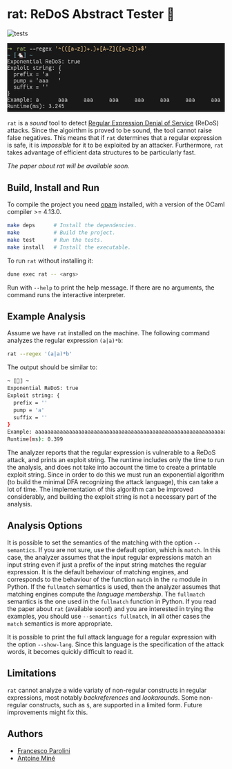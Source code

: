 # rat: ReDoS Abstract Tester 🐁

![tests](https://github.com/parof/rat/actions/workflows/test.yml/badge.svg)

<p align="center">
  <img src="img/example.png">
</p>

`rat` is a *sound* tool to detect
[Regular Expression Denial of Service](https://owasp.org/www-community/attacks/Regular_expression_Denial_of_Service_-_ReDoS) (ReDoS) attacks.
Since the algoirthm is proved to be sound, the tool cannot raise false
negatives.
This means that if `rat` determines that a regular expression is safe, it is
*impossible* for it to be exploited by an attacker.
Furthermore, `rat` takes advantage of efficient data structures to be
particularly fast.

*The paper about rat will be available soon.*


## Build, Install and Run

To compile the project you need [opam](https://opam.ocaml.org/) installed, with
a version of the OCaml compiler >= 4.13.0.

```bash
make deps      # Install the dependencies.
make           # Build the project.
make test      # Run the tests.
make install   # Install the executable.
```

To run `rat` without installing it:

``` bash
dune exec rat -- <args>
```

Run with `--help` to print the help message.
If there are no arguments, the command runs the interactive interpreter.

## Example Analysis

Assume we have `rat` installed on the machine.
The following command analyzes the regular expression `(a|a)*b`:

``` bash
rat --regex '(a|a)*b'
```

The output should be similar to:

```bash
~ ⟦🐁⟧ ~
Exponential ReDoS: true
Exploit string: {
  prefix = ''
  pump = 'a'
  suffix = ''
}
Example: aaaaaaaaaaaaaaaaaaaaaaaaaaaaaaaaaaaaaaaaaaaaaaaaaaaaaaaaaaaaaaaaaaaaaaaaaaaaaaaaaaaaaaaaaaaaaaaaaaaaaaaaaaaaaaaaaaaaaaaaaaaaaaaa
Runtime(ms): 0.399
```

The analyzer reports that the regular expression is vulnerable to a ReDoS
attack, and prints an exploit string.
The runtime includes only the time to run the analysis, and does not take into
account the time to create a printable exploit string.
Since in order to do this we must run an exponential algorithm (to
build the minimal DFA recognizing the attack language), this can take a lot of
time.
The implementation of this algorithm can be improved considerably, and building
the exploit string is not a necessary part of the analysis.

## Analysis Options

It is possible to set the semantics of the matching with the option
`--semantics`.
If you are not sure, use the default option, which is `match`.
In this case, the analyzer assumes that the input regular expressions match
an input string even if just a prefix of the input string matches the regular
expression.
It is the default behaviour of matching engines, and corresponds to the
behaviour of the function `match` in the `re` module in Python.
If the `fullmatch` semantics is used, then the analyzer assumes that matching
engines compute the *language membership*.
The `fullmatch` semantics is the one used in the `fullmatch` function in Python.
If you read the paper about `rat` (available soon!) and you are interested in
trying the examples, you should use `--semantics fullmatch`, in all other
cases the `match` semantics is more appropriate.

It is possible to print the full attack language for a regular expression
with the option `--show-lang`.
Since this language is the specification of the attack words, it becomes quickly
difficult to read it.

## Limitations

`rat` cannot analyze a wide variaty of non-regular constructs in regular
expressions, most notably *backreferences* and *lookarounds*.
Some non-regular constructs, such as `$`, are supported in a limited form.
Future improvements might fix this.

## Authors

- [Francesco Parolini](https://parof.github.io/)
- [Antoine Miné](https://www-apr.lip6.fr/~mine/)
